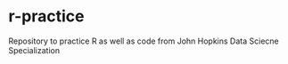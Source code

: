 # r-practice
Repository to practice R as well as code from John Hopkins Data Sciecne Specialization
